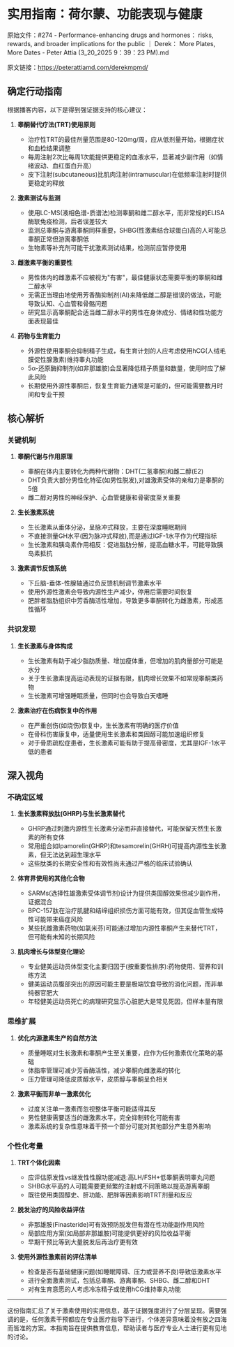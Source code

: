 # 实用指南：荷尔蒙、功能表现与健康

原始文件：#274 - Performance-enhancing drugs and hormones： risks, rewards, and broader implications for the public ｜ Derek： More Plates, More Dates - Peter Attia (3_20_2025 9：39：23 PM).md

原文链接：https://peterattiamd.com/derekmpmd/

## 确定行动指南

根据播客内容，以下是得到强证据支持的核心建议：

1. **睾酮替代疗法(TRT)使用原则**
   - 治疗性TRT的最佳剂量范围是80-120mg/周，应从低剂量开始，根据症状和血检结果调整
   - 每周注射2次比每周1次能提供更稳定的血液水平，显著减少副作用（如情绪波动、血红蛋白升高）
   - 皮下注射(subcutaneous)比肌肉注射(intramuscular)在低频率注射时提供更稳定的释放

2. **激素测试与监测**
   - 使用LC-MS(液相色谱-质谱法)检测睾酮和雌二醇水平，而非常规的ELISA酶联免疫检测，后者误差较大
   - 监测总睾酮与游离睾酮同样重要，SHBG(性激素结合球蛋白)高的人可能总睾酮正常但游离睾酮低
   - 生物素等补充剂可能干扰激素测试结果，检测前应暂停使用

3. **雌激素平衡的重要性**
   - 男性体内的雌激素不应被视为"有害"，最佳健康状态需要平衡的睾酮和雌二醇水平
   - 无需正当理由地使用芳香酶抑制剂(AI)来降低雌二醇是错误的做法，可能导致认知、心血管和骨骼问题
   - 研究显示高睾酮配合适当雌二醇水平的男性在身体成分、情绪和性功能方面表现最佳

4. **药物与生育能力**
   - 外源性使用睾酮会抑制精子生成，有生育计划的人应考虑使用hCG(人绒毛膜促性腺激素)维持睾丸功能
   - 5α-还原酶抑制剂(如非那雄胺)会显著降低精子质量和数量，使用时应了解此风险
   - 长期使用外源性睾酮后，恢复生育能力通常是可能的，但可能需要数月时间和专业干预

## 核心解析

### 关键机制

1. **睾酮代谢与作用原理**
   - 睾酮在体内主要转化为两种代谢物：DHT(二氢睾酮)和雌二醇(E2)
   - DHT负责大部分男性化特征(如男性脱发),对雄激素受体的亲和力是睾酮的5倍
   - 雌二醇对男性的神经保护、心血管健康和骨密度至关重要

2. **生长激素系统**
   - 生长激素从垂体分泌，呈脉冲式释放，主要在深度睡眠期间
   - 不直接测量GH水平(因为脉冲式释放),而是通过IGF-1水平作为代理指标
   - 生长激素和胰岛素作用相反：促进脂肪分解，提高血糖水平，可能导致胰岛素抵抗

3. **激素调节反馈系统**
   - 下丘脑-垂体-性腺轴通过负反馈机制调节激素水平
   - 使用外源性激素会导致内源性生产减少，停用后需要时间恢复
   - 肥胖者脂肪组织中芳香酶活性增加，导致更多睾酮转化为雌激素，形成恶性循环

### 共识发现

1. **生长激素与身体构成**
   - 生长激素有助于减少脂肪质量、增加瘦体重，但增加的肌肉量部分可能是水分
   - 关于生长激素提高运动表现的证据有限，肌肉增长效果不如常规睾酮类药物
   - 生长激素可增强睡眠质量，但同时也会导致白天嗜睡

2. **激素治疗在伤病恢复中的作用**
   - 在严重创伤(如烧伤)恢复中，生长激素有明确的医疗价值
   - 在骨科伤害康复中，适量使用生长激素和类固醇可能加速组织修复
   - 对于骨质疏松症患者，生长激素可能有助于提高骨密度，尤其是IGF-1水平低的患者

## 深入视角

### 不确定区域

1. **生长激素释放肽(GHRP)与生长激素替代**
   - GHRP通过刺激内源性生长激素分泌而非直接替代，可能保留天然生长激素的所有变体
   - 常用组合如Ipamorelin(GHRP)和tesamorelin(GHRH)可提高内源性生长激素，但无法达到超生理水平
   - 这些肽类的长期安全性和有效性尚未通过严格的临床试验确认

2. **体育界使用的其他化合物**
   - SARMs(选择性雄激素受体调节剂)设计为提供类固醇效果但减少副作用，证据混合
   - BPC-157肽在治疗肌腱和结缔组织损伤方面可能有效，但其促血管生成特性可能带来癌症风险
   - 某些抗雌激素药物(如氯米芬)可能通过增加内源性睾酮产生来替代TRT，但可能有未知的长期风险

3. **肌肉增长与体型变化理论**
   - 专业健美运动员体型变化主要归因于(按重要性排序):药物使用、营养和训练方法
   - 健美运动员腹部突出的原因可能主要是极端饮食导致的消化问题，而非单纯器官肥大
   - 年轻健美运动员死亡的病理研究显示心脏肥大是常见死因，但样本量有限

### 思维扩展

1. **优化内源激素生产的自然方法**
   - 质量睡眠对生长激素和睾酮产生至关重要，应作为任何激素优化策略的基础
   - 体脂率管理可减少芳香酶活性，减少睾酮向雌激素的转化
   - 压力管理可降低皮质醇水平，皮质醇与睾酮呈负相关

2. **激素平衡而非单一激素优化**
   - 过度关注单一激素而忽视整体平衡可能适得其反
   - 男性健康需要适当的雌激素水平，完全抑制转化可能有害
   - 激素系统的复杂性意味着干预一个部分可能对其他部分产生意外影响

### 个性化考量

1. **TRT个体化因素**
   - 应评估原发性vs继发性性腺功能减退:高LH/FSH+低睾酮表明睾丸问题
   - SHBG水平高的人可能需要更频繁的注射或不同策略以提高游离睾酮
   - 既往使用类固醇史、肝功能、肥胖等因素影响TRT剂量和反应

2. **脱发治疗的风险收益评估**
   - 非那雄胺(Finasteride)可有效预防脱发但有潜在性功能副作用风险
   - 局部应用方案(如局部非那雄胺)可能提供更好的风险收益平衡
   - 早期干预比等到大量脱发后再治疗更有效

3. **使用外源性激素前的评估清单**
   - 检查是否有基础健康问题(如睡眠障碍、压力或营养不良)导致低激素水平
   - 进行全面激素测试，包括总睾酮、游离睾酮、SHBG、雌二醇和DHT
   - 对有生育意愿的人考虑冷冻精子或使用hCG维持睾丸功能

---

这份指南汇总了关于激素使用的实用信息，基于证据强度进行了分层呈现。需要强调的是，任何激素干预都应在专业医疗指导下进行，个体差异意味着没有放之四海而皆准的方案。本指南旨在提供教育信息，帮助读者与医疗专业人士进行更有见地的讨论。